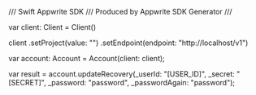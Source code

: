 /// Swift Appwrite SDK
/// Produced by Appwrite SDK Generator
///


var client: Client = Client()

client
    .setProject(value: "")
    .setEndpoint(endpoint: "http://localhost/v1")

var account: Account =  Account(client: client);

var result = account.updateRecovery(_userId: "[USER_ID]", _secret: "[SECRET]", _password: "password", _passwordAgain: "password");
